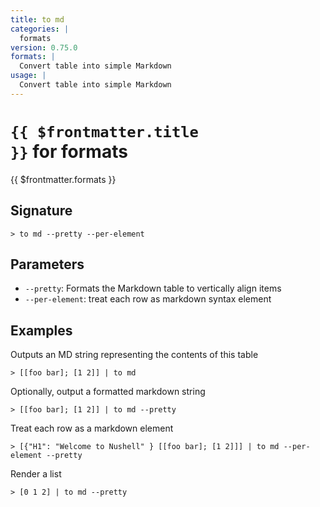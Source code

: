 ```yaml
---
title: to md
categories: |
  formats
version: 0.75.0
formats: |
  Convert table into simple Markdown
usage: |
  Convert table into simple Markdown
---
```


# <code>{{ $frontmatter.title }}</code> for formats

<div class='command-title'>{{ $frontmatter.formats }}</div>

## Signature

```> to md --pretty --per-element```

## Parameters

 -  `--pretty`: Formats the Markdown table to vertically align items
 -  `--per-element`: treat each row as markdown syntax element

## Examples

Outputs an MD string representing the contents of this table
```shell
> [[foo bar]; [1 2]] | to md
```

Optionally, output a formatted markdown string
```shell
> [[foo bar]; [1 2]] | to md --pretty
```

Treat each row as a markdown element
```shell
> [{"H1": "Welcome to Nushell" } [[foo bar]; [1 2]]] | to md --per-element --pretty
```

Render a list
```shell
> [0 1 2] | to md --pretty
```
